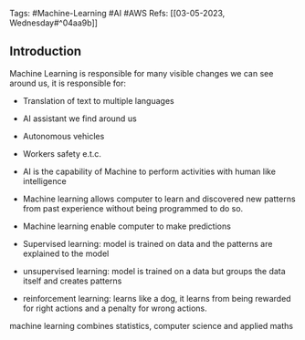 Tags: #Machine-Learning #AI #AWS 
Refs: [[03-05-2023, Wednesday#^04aa9b]]

## Introduction
Machine Learning is responsible for many visible changes we can see around us, it is responsible for:
- Translation of text to multiple languages
- AI assistant we find around us
- Autonomous vehicles
- Workers safety e.t.c.

- AI is the capability of Machine to perform activities with human like intelligence
- Machine learning allows computer to learn and discovered  new patterns from past experience without being programmed to do so.
- Machine learning enable computer to make predictions
- Supervised learning: model is trained on data and the patterns are explained to the model
- unsupervised learning: model is trained on a data but groups the data itself and creates patterns
- reinforcement learning: learns like a dog, it learns from being rewarded for right actions and a penalty for wrong actions.

machine learning combines statistics, computer science and applied maths

